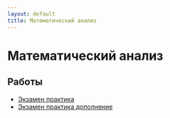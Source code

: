 ```yaml
---
layout: default
title: Математический анализ
---
```


# Математический анализ

## Работы

- [Экзамен практика](https://github.com/arseniiarsenii/ivt-portfolio/tree/main/works/year-1/Математический%20анализ/Экзамен%20практика%20Величко%20Арсений%20ИВТ%201%20курс%202%20группа%203%20подгруппа.PDF)
- [Экзамен практика дополнение](https://github.com/arseniiarsenii/ivt-portfolio/tree/main/works/year-1/Математический%20анализ/Экзамен%20практика%20дополнение%20Величко%20Арсений%20ИВТ%201%20курс%202%20группа%203%20подгруппа.PDF) 